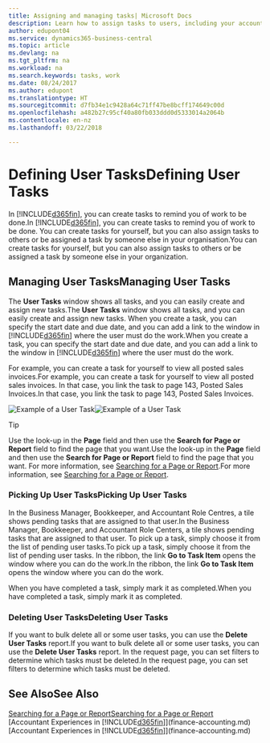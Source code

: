 ```yaml
---
title: Assigning and managing tasks| Microsoft Docs
description: Learn how to assign tasks to users, including your accountant, in Business Central
author: edupont04
ms.service: dynamics365-business-central
ms.topic: article
ms.devlang: na
ms.tgt_pltfrm: na
ms.workload: na
ms.search.keywords: tasks, work
ms.date: 08/24/2017
ms.author: edupont
ms.translationtype: HT
ms.sourcegitcommit: d7fb34e1c9428a64c71ff47be8bcff174649c00d
ms.openlocfilehash: a482b27c95cf40a80fb033ddd0d5333014a2064b
ms.contentlocale: en-nz
ms.lasthandoff: 03/22/2018

---
```

# <a name="defining-user-tasks"></a><span data-ttu-id="3ec17-103">Defining User Tasks</span><span class="sxs-lookup"><span data-stu-id="3ec17-103">Defining User Tasks</span></span>
<span data-ttu-id="3ec17-104">In [!INCLUDE[d365fin](includes/d365fin_md.md)], you can create tasks to remind you of work to be done.</span><span class="sxs-lookup"><span data-stu-id="3ec17-104">In [!INCLUDE[d365fin](includes/d365fin_md.md)], you can create tasks to remind you of work to be done.</span></span> <span data-ttu-id="3ec17-105">You can create tasks for yourself, but you can also assign tasks to others or be assigned a task by someone else in your organisation.</span><span class="sxs-lookup"><span data-stu-id="3ec17-105">You can create tasks for yourself, but you can also assign tasks to others or be assigned a task by someone else in your organization.</span></span>  

## <a name="managing-user-tasks"></a><span data-ttu-id="3ec17-106">Managing User Tasks</span><span class="sxs-lookup"><span data-stu-id="3ec17-106">Managing User Tasks</span></span>
<span data-ttu-id="3ec17-107">The **User Tasks** window shows all tasks, and you can easily create and assign new tasks.</span><span class="sxs-lookup"><span data-stu-id="3ec17-107">The **User Tasks** window shows all tasks, and you can easily create and assign new tasks.</span></span> <span data-ttu-id="3ec17-108">When you create a task, you can specify the start date and due date, and you can add a link to the window in [!INCLUDE[d365fin](includes/d365fin_md.md)] where the user must do the work.</span><span class="sxs-lookup"><span data-stu-id="3ec17-108">When you create a task, you can specify the start date and due date, and you can add a link to the window in [!INCLUDE[d365fin](includes/d365fin_md.md)] where the user must do the work.</span></span>  

<span data-ttu-id="3ec17-109">For example, you can create a task for yourself to view all posted sales invoices.</span><span class="sxs-lookup"><span data-stu-id="3ec17-109">For example, you can create a task for yourself to view all posted sales invoices.</span></span> <span data-ttu-id="3ec17-110">In that case, you link the task to page 143, Posted Sales Invoices.</span><span class="sxs-lookup"><span data-stu-id="3ec17-110">In that case, you link the task to page 143, Posted Sales Invoices.</span></span>  

<span data-ttu-id="3ec17-111">![Example of a User Task](media/across-user-tasks/sample-user-task.png "Example of a user task")</span><span class="sxs-lookup"><span data-stu-id="3ec17-111">![Example of a User Task](media/across-user-tasks/sample-user-task.png "Example of a user task")</span></span>

> [!TIP]  
>  <span data-ttu-id="3ec17-112">Use the look-up in the **Page** field and then use the **Search for Page or Report** field to find the page that you want.</span><span class="sxs-lookup"><span data-stu-id="3ec17-112">Use the look-up in the **Page** field and then use the **Search for Page or Report** field to find the page that you want.</span></span> <span data-ttu-id="3ec17-113">For more information, see [Searching for a Page or Report](ui-search.md).</span><span class="sxs-lookup"><span data-stu-id="3ec17-113">For more information, see [Searching for a Page or Report](ui-search.md).</span></span>  

### <a name="picking-up-user-tasks"></a><span data-ttu-id="3ec17-114">Picking Up User Tasks</span><span class="sxs-lookup"><span data-stu-id="3ec17-114">Picking Up User Tasks</span></span>
<span data-ttu-id="3ec17-115">In the Business Manager, Bookkeeper, and Accountant Role Centres, a tile shows pending tasks that are assigned to that user.</span><span class="sxs-lookup"><span data-stu-id="3ec17-115">In the Business Manager, Bookkeeper, and Accountant Role Centers, a tile shows pending tasks that are assigned to that user.</span></span> <span data-ttu-id="3ec17-116">To pick up a task, simply choose it from the list of pending user tasks.</span><span class="sxs-lookup"><span data-stu-id="3ec17-116">To pick up a task, simply choose it from the list of pending user tasks.</span></span> <span data-ttu-id="3ec17-117">In the ribbon, the link **Go to Task Item** opens the window where you can do the work.</span><span class="sxs-lookup"><span data-stu-id="3ec17-117">In the ribbon, the link **Go to Task Item** opens the window where you can do the work.</span></span>  

<span data-ttu-id="3ec17-118">When you have completed a task, simply mark it as completed.</span><span class="sxs-lookup"><span data-stu-id="3ec17-118">When you have completed a task, simply mark it as completed.</span></span>  

### <a name="deleting-user-tasks"></a><span data-ttu-id="3ec17-119">Deleting User Tasks</span><span class="sxs-lookup"><span data-stu-id="3ec17-119">Deleting User Tasks</span></span>
<span data-ttu-id="3ec17-120">If you want to bulk delete all or some user tasks, you can use the **Delete User Tasks** report.</span><span class="sxs-lookup"><span data-stu-id="3ec17-120">If you want to bulk delete all or some user tasks, you can use the **Delete User Tasks** report.</span></span> <span data-ttu-id="3ec17-121">In the request page, you can set filters to determine which tasks must be deleted.</span><span class="sxs-lookup"><span data-stu-id="3ec17-121">In the request page, you can set filters to determine which tasks must be deleted.</span></span>  

## <a name="see-also"></a><span data-ttu-id="3ec17-122">See Also</span><span class="sxs-lookup"><span data-stu-id="3ec17-122">See Also</span></span>
[<span data-ttu-id="3ec17-123">Searching for a Page or Report</span><span class="sxs-lookup"><span data-stu-id="3ec17-123">Searching for a Page or Report</span></span>](ui-search.md)  
<span data-ttu-id="3ec17-124">[Accountant Experiences in [!INCLUDE[d365fin](includes/d365fin_md.md)]](finance-accounting.md)</span><span class="sxs-lookup"><span data-stu-id="3ec17-124">[Accountant Experiences in [!INCLUDE[d365fin](includes/d365fin_md.md)]](finance-accounting.md)</span></span>  


